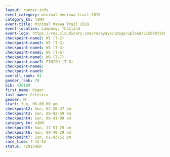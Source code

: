 ```yaml
---
layout: runner-info 
event_category: minimal-meniewa-trail-2019 
category_km: 43KM
event-title: Minimal Maewa Trail 2019 
event-location: Lampang, Thailand 
event-logo: https://res.cloudinary.com/raceyaya/image/upload/v1569072805/logo/minimal-trail_ktnvsp.jpg 
checkpoint-name2: W1 (T-2) 
checkpoint-name3: W2 (T-3) 
checkpoint-name4: W3 (T-4) 
checkpoint-name5: W5 (T-6) 
checkpoint-name6: W6 (T-7) 
checkpoint-name7: FINISH (T-8) 
checkpoint-name8: 
checkpoint-name9: 
overall_rank: 91
gender_rank: 70
bib: 430189
first_name: Roger
last_name: Celestra
gender: M
start: Sun, 06-00-00 am
checkpoint2: Sun, 07-20-37 am
checkpoint3: Sun, 08-02-50 am
checkpoint4: Sun, 08-41-09 am
category_km: 43KM
checkpoint5: Sun, 11-51-25 am
checkpoint6: Sun, 09-49-29 am
checkpoint7: Sun, 01-43-52 pm
race_time: 7-43-52
status: FINISHER
---
```

